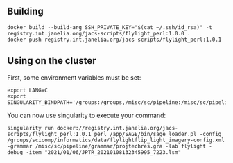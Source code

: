 ## Building

```
docker build --build-arg SSH_PRIVATE_KEY="$(cat ~/.ssh/id_rsa)" -t registry.int.janelia.org/jacs-scripts/flylight_perl:1.0.0 .
docker push registry.int.janelia.org/jacs-scripts/flylight_perl:1.0.1
```

## Using on the cluster

First, some environment variables must be set:
```
export LANG=C
export SINGULARITY_BINDPATH='/groups:/groups,/misc/sc/pipeline:/misc/sc/pipeline'
```
You can now use singularity to execute your command:
```
singularity run docker://registry.int.janelia.org/jacs-scripts/flylight_perl:1.0.1 perl /app/SAGE/bin/sage_loader.pl -config /groups/scicomp/informatics/data/flylightflip_light_imagery-config.xml -grammar /misc/sc/pipeline/grammar/projtechres.gra -lab flylight -debug -item "2021/01/06/JPTR_20210108132345995_7223.lsm"
```
